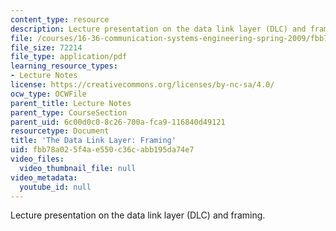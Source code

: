 ```yaml
---
content_type: resource
description: Lecture presentation on the data link layer (DLC) and framing.
file: /courses/16-36-communication-systems-engineering-spring-2009/fbb78a025f4ae550c36cabb195da74e7_MIT16_36s09_lec16.pdf
file_size: 72214
file_type: application/pdf
learning_resource_types:
- Lecture Notes
license: https://creativecommons.org/licenses/by-nc-sa/4.0/
ocw_type: OCWFile
parent_title: Lecture Notes
parent_type: CourseSection
parent_uid: 6c00d0c0-8c26-700a-fca9-116840d49121
resourcetype: Document
title: 'The Data Link Layer: Framing'
uid: fbb78a02-5f4a-e550-c36c-abb195da74e7
video_files:
  video_thumbnail_file: null
video_metadata:
  youtube_id: null
---
```

Lecture presentation on the data link layer (DLC) and framing.